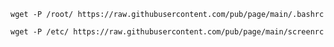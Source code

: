	wget -P /root/ https://raw.githubusercontent.com/pub/page/main/.bashrc

	wget -P /etc/ https://raw.githubusercontent.com/pub/page/main/screenrc

